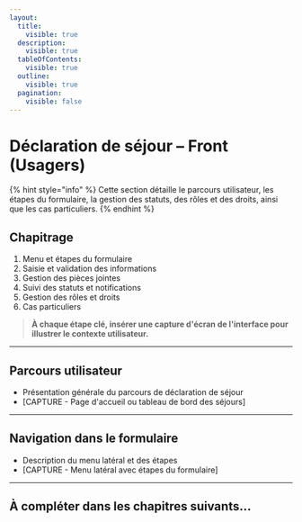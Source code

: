 ```yaml
---
layout:
  title:
    visible: true
  description:
    visible: true
  tableOfContents:
    visible: true
  outline:
    visible: true
  pagination:
    visible: false
---
```


# Déclaration de séjour – Front (Usagers)

{% hint style="info" %}
Cette section détaille le parcours utilisateur, les étapes du formulaire, la gestion des statuts, des rôles et des droits, ainsi que les cas particuliers.
{% endhint %}

## Chapitrage

1. Menu et étapes du formulaire
2. Saisie et validation des informations
3. Gestion des pièces jointes
4. Suivi des statuts et notifications
5. Gestion des rôles et droits
6. Cas particuliers

> **À chaque étape clé, insérer une capture d'écran de l'interface pour illustrer le contexte utilisateur.**

---

## Parcours utilisateur

- Présentation générale du parcours de déclaration de séjour
- [CAPTURE - Page d'accueil ou tableau de bord des séjours]

---

## Navigation dans le formulaire

- Description du menu latéral et des étapes
- [CAPTURE - Menu latéral avec étapes du formulaire]

---

## À compléter dans les chapitres suivants... 